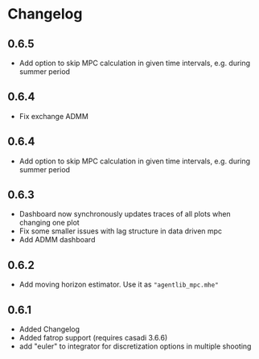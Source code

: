 # Changelog

## 0.6.5
- Add option to skip MPC calculation in given time intervals, e.g. during summer period

## 0.6.4
- Fix exchange ADMM

## 0.6.4
- Add option to skip MPC calculation in given time intervals, e.g. during summer period

## 0.6.3
- Dashboard now synchronously updates traces of all plots when changing one plot
- Fix some smaller issues with lag structure in data driven mpc
- Add ADMM dashboard


## 0.6.2
- Add moving horizon estimator. Use it as ``"agentlib_mpc.mhe"``


## 0.6.1

- Added Changelog
- Added fatrop support (requires casadi 3.6.6)
- add "euler" to integrator for discretization options in multiple shooting
